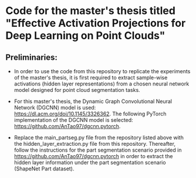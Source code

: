 # Code for the master's thesis titled "Effective Activation Projections for Deep Learning on Point Clouds"

## Preliminaries:

* In order to use the code from this repository to replicate the experiments of the master's thesis, it is first required to extract sample-wise activations (hidden layer representations) from a chosen neural network model designed for point cloud segmentation tasks.

* For this master's thesis, the Dynamic Graph Convolutional Neural Network (DGCNN) model is used: https://dl.acm.org/doi/10.1145/3326362. The following PyTorch implementation of the DGCNN model is selected: https://github.com/AnTao97/dgcnn.pytorch.
* Replace the main_partseg.py file from the repository listed above with the hidden_layer_extraction.py file from this repository. Thereafter, follow the instructions for the part segmentation scenario provided in https://github.com/AnTao97/dgcnn.pytorch in order to extract the hidden layer information under the part segmentation scenario (ShapeNet Part dataset).
